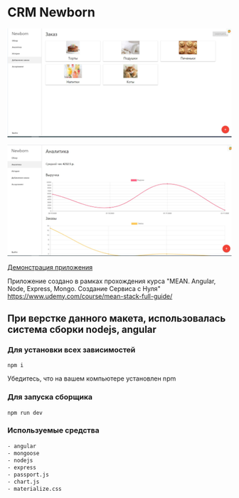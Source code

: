 # CRM Newborn

![](layout/cover1.jpg)

![](layout/cover2.jpg)

[Демонстрация приложения](https://fierce-castle-23806.herokuapp.com)


Приложение создано в рамках прохождения курса "MEAN. Angular, Node, Express, Mongo. Создание Сервиса с Нуля"
https://www.udemy.com/course/mean-stack-full-guide/


## При верстке данного макета, использовалась система сборки nodejs, angular

### Для установки всех зависимостей

    npm i

Убедитесь, что на вашем компьютере установлен npm

### Для запуска сборщика

    npm run dev

### Используемые средства

    - angular
    - mongoose
    - nodejs
    - express
    - passport.js
    - chart.js
    - materialize.css